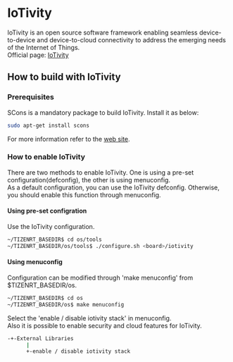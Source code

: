 # IoTivity

IoTivity is an open source software framework enabling seamless device-to-device and device-to-cloud connectivity to address the emerging needs of the Internet of Things.  
Official page: [IoTivity](https://www.iotivity.org/)

## How to build with IoTivity

### Prerequisites
SCons is a mandatory package to build IoTivity. Install it as below:  
```bash
sudo apt-get install scons
```
For more information refer to the [web site](http://www.scons.org/doc/production/HTML/scons-user.html#chap-build-install).

### How to enable IoTivity
There are two methods to enable IoTivity. One is using a pre-set configuration(defconfig), the other is using menuconfig.  
As a default configuration, you can use the IoTivity defconfig. Otherwise, you should enable this function through menuconfig.

#### Using pre-set configration
Use the IoTivity configuration.  
```bash
~/TIZENRT_BASEDIR$ cd os/tools
~/TIZENRT_BASEDIR/os/tools$ ./configure.sh <board>/iotivity
```
#### Using menuconfig
Configuration can be modified through 'make menuconfig' from $TIZENRT_BASEDIR/os.  
```bash
~/TIZENRT_BASEDIR$ cd os
~/TIZENRT_BASEDIR/os$ make menuconfig
```
Select the 'enable / disable iotivity stack' in menuconfig.  
Also it is possible to enable security and cloud features for IoTivity.  
```bash
-+-External Libraries
      |
      +-enable / disable iotivity stack
```

